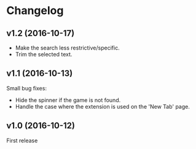 Changelog
=========

v1.2 (2016-10-17)
-----------------
* Make the search less restrictive/specific.
* Trim the selected text.

v1.1 (2016-10-13)
-----------------
Small bug fixes:

* Hide the spinner if the game is not found.
* Handle the case where the extension is used on the 'New Tab' page.

v1.0 (2016-10-12)
-----------------
First release